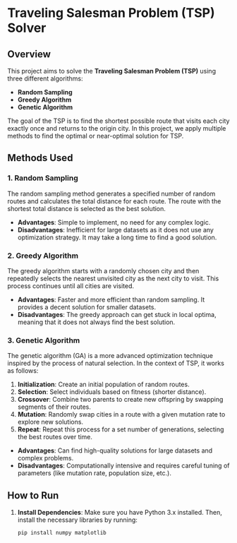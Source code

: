 # Traveling Salesman Problem (TSP) Solver

## Overview
This project aims to solve the **Traveling Salesman Problem (TSP)** using three different algorithms:
- **Random Sampling**
- **Greedy Algorithm**
- **Genetic Algorithm**

The goal of the TSP is to find the shortest possible route that visits each city exactly once and returns to the origin city. In this project, we apply multiple methods to find the optimal or near-optimal solution for TSP.

## Methods Used

### 1. **Random Sampling**
The random sampling method generates a specified number of random routes and calculates the total distance for each route. The route with the shortest total distance is selected as the best solution.

- **Advantages**: Simple to implement, no need for any complex logic.
- **Disadvantages**: Inefficient for large datasets as it does not use any optimization strategy. It may take a long time to find a good solution.

### 2. **Greedy Algorithm**
The greedy algorithm starts with a randomly chosen city and then repeatedly selects the nearest unvisited city as the next city to visit. This process continues until all cities are visited.

- **Advantages**: Faster and more efficient than random sampling. It provides a decent solution for smaller datasets.
- **Disadvantages**: The greedy approach can get stuck in local optima, meaning that it does not always find the best solution.

### 3. **Genetic Algorithm**
The genetic algorithm (GA) is a more advanced optimization technique inspired by the process of natural selection. In the context of TSP, it works as follows:
1. **Initialization**: Create an initial population of random routes.
2. **Selection**: Select individuals based on fitness (shorter distance).
3. **Crossover**: Combine two parents to create new offspring by swapping segments of their routes.
4. **Mutation**: Randomly swap cities in a route with a given mutation rate to explore new solutions.
5. **Repeat**: Repeat this process for a set number of generations, selecting the best routes over time.

- **Advantages**: Can find high-quality solutions for large datasets and complex problems.
- **Disadvantages**: Computationally intensive and requires careful tuning of parameters (like mutation rate, population size, etc.).

## How to Run

1. **Install Dependencies**:
   Make sure you have Python 3.x installed. Then, install the necessary libraries by running:

   ```bash
   pip install numpy matplotlib
